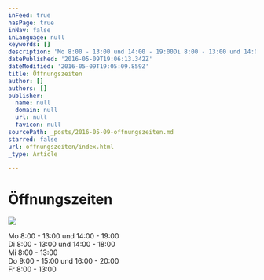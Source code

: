 ```yaml
---
inFeed: true
hasPage: true
inNav: false
inLanguage: null
keywords: []
description: 'Mo 8:00 - 13:00 und 14:00 - 19:00Di 8:00 - 13:00 und 14:00 - 18:00Mi 8:00 - 13:00Do 9:00 - 15:00 und 16:00 - 20:00Fr 8:00 - 13:00'
datePublished: '2016-05-09T19:06:13.342Z'
dateModified: '2016-05-09T19:05:09.859Z'
title: Öffnungszeiten
author: []
authors: []
publisher:
  name: null
  domain: null
  url: null
  favicon: null
sourcePath: _posts/2016-05-09-offnungszeiten.md
starred: false
url: offnungszeiten/index.html
_type: Article

---
```

# Öffnungszeiten  
![](https://the-grid-user-content.s3-us-west-2.amazonaws.com/d5f98ec0-d47d-4fe0-9708-dbe9d776f265.jpg)

Mo 8:00 - 13:00 und 14:00 - 19:00  
Di 8:00 - 13:00 und 14:00 - 18:00  
Mi 8:00 - 13:00  
Do 9:00 - 15:00 und 16:00 - 20:00  
Fr 8:00 - 13:00